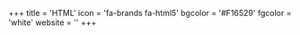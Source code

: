 +++
title = 'HTML'
icon = 'fa-brands fa-html5'
bgcolor = '#F16529'
fgcolor = 'white'
website = ''
+++